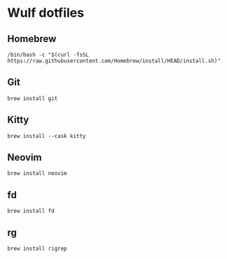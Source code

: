 # Wulf dotfiles

## Homebrew
```
/bin/bash -c "$(curl -fsSL https://raw.githubusercontent.com/Homebrew/install/HEAD/install.sh)"
```

## Git
```
brew install git
```

## Kitty
```
brew install --cask kitty
```

## Neovim
```
brew install neovim
```

## fd
```
brew install fd
```

## rg
```
brew install rigrep
```
